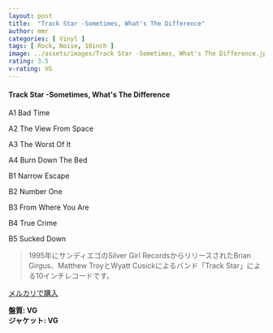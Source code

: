 ```yaml
---
layout: post
title:  "Track Star -Sometimes, What's The Difference"
author: mmr
categories: [ Vinyl ]
tags: [ Rock, Noise, 10inch ]
image: ../assets/images/Track Star -Sometimes, What's The Difference.jpg
rating: 3.5
v-rating: VG
---
```


#### Track Star -Sometimes, What's The Difference

A1  Bad Time

A2  The View From Space

A3  The Worst Of It

A4  Burn Down The Bed

B1  Narrow Escape

B2  Number One

B3  From Where You Are

B4  True Crime

B5  Sucked Down


> 1995年にサンディエゴのSilver Girl RecordsからリリースされたBrian Girgus、Matthew TroyとWyatt Cusickによるバンド「Track Star」による10インチレコードです。

[メルカリで購入](https://jp.mercari.com/item/m94673637553)


<div class="mt-4 mb-4 d-flex align-items-center">
<strong class="mr-1">盤質: VG</strong>
</div>
<div class="mt-4 mb-4 d-flex align-items-center">
<strong class="mr-1">ジャケット: VG</strong>
</div>